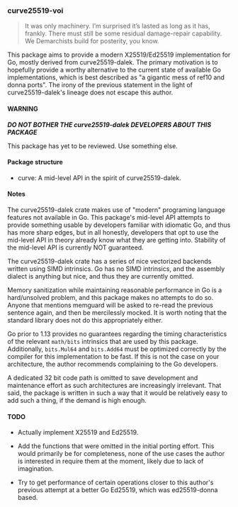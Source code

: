 ### curve25519-voi

> It was only machinery.  I’m surprised it’s lasted as long as it has,
> frankly.  There must still be some residual damage-repair capability.
> We Demarchists build for posterity, you know.

This package aims to provide a modern X25519/Ed25519 implementation
for Go, mostly derived from curve25519-dalek.  The primary motivation
is to hopefully provide a worthy alternative to the current state of
available Go implementations, which is best described as "a gigantic
mess of ref10 and donna ports".  The irony of the previous statement
in the light of curve25519-dalek's lineage does not escape this author.

#### WARNING

***DO NOT BOTHER THE curve25519-dalek DEVELOPERS ABOUT THIS PACKAGE***

This package has yet to be reviewed.  Use something else.

#### Package structure

 * curve: A mid-level API in the spirit of curve25519-dalek.

#### Notes

The curve25519-dalek crate makes use of "modern" programing language
features not available in Go.  This package's mid-level API attempts
to provide something usable by developers familiar with idiomatic Go,
and thus has more sharp edges, but in all honestly, developers that
opt to use the mid-level API in theory already know what they are
getting into.  Stability of the mid-level API is currently NOT
guaranteed.

The curve25519-dalek crate has a series of nice vectorized backends
written using SIMD intrinsics.  Go has no SIMD intrinsics, and the
assembly dialect is anything but nice, and thus they are currently
omitted.

Memory sanitization while maintaining reasonable performance in Go is
a hard/unsolved problem, and this package makes no attempts to do so.
Anyone that mentions memguard will be asked to re-read the previous
sentence again, and then be mercilessly mocked.  It is worth noting
that the standard library does not do this appropriately either.

Go prior to 1.13 provides no guarantees regarding the timing
characteristics of the relevant `math/bits` intrinsics that are used
by this package.  Additionally, `bits.Mul64` and `bits.Add64` must be
optimized correctly by the compiler for this implementation to be fast.
If this is not the case on your architecture, the author recommends
complaining to the Go developers.

A dedicated 32 bit code path is omitted to save development and
maintenance effort as such architectures are increasingly irrelevant.
That said, the package is written in such a way that it would be
relatively easy to add such a thing, if the demand is high enough.

#### TODO

 * Actually implement X25519 and Ed25519.

 * Add the functions that were omitted in the initial porting effort.
   This would primarily be for completeness, none of the use cases the
   author is interested in require them at the moment, likely due
   to lack of imagination.

 * Try to get performance of certain operations closer to this author's
   previous attempt at a better Go Ed25519, which was ed25519-donna
   based.
